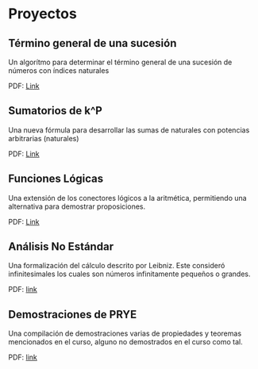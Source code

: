 # Proyectos

## Término general de una sucesión

Un algorítmo para determinar el término general de una sucesión de números con índices naturales

PDF: [Link](Sucesiones/build/proyecto_sucesiones.pdf)

## Sumatorios de k^P

Una nueva fórmula para desarrollar las sumas de naturales con potencias arbitrarias (naturales)
 
PDF: [Link](Sumatorio/build/proyecto_sumas.pdf)

## Funciones Lógicas

Una extensión de los conectores lógicos a la aritmética, permitiendo una alternativa para demostrar proposiciones.

PDF: [Link](Logica/build/Proyecto_log.pdf)

## Análisis No Estándar

Una formalización del cálculo descrito por Leibniz. Este consideró infinitesimales
los cuales son números infinitamente pequeños o grandes.

PDF: [link](AnalisisNE/build/main.pdf)

## Demostraciones de PRYE

Una compilación de demostraciones varias de propiedades y teoremas mencionados en el curso, alguno no demostrados en el curso como tal.

PDF: [link](https://github.com/Proyectos-David/Proyectos/blob/f99f39a600ebc4608a1202f3bde72d8b4b24135f/DemostracionesPRYE/build/main.pdf)
